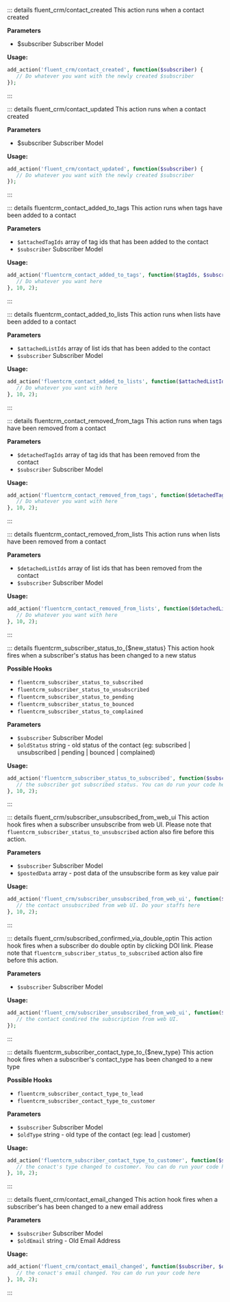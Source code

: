 ::: details fluent_crm/contact_created
This action runs when a contact created

**Parameters**
- $subscriber Subscriber Model

**Usage:**
```php 
add_action('fluent_crm/contact_created', function($subscriber) {
   // Do whatever you want with the newly created $subscriber
});
```
:::

::: details fluent_crm/contact_updated
This action runs when a contact created

**Parameters**
- $subscriber Subscriber Model

**Usage:**
```php 
add_action('fluent_crm/contact_updated', function($subscriber) {
   // Do whatever you want with the newly created $subscriber
});
```
:::

::: details fluentcrm_contact_added_to_tags
This action runs when tags have been added to a contact

**Parameters**
- `$attachedTagIds` array of tag ids that has been added to the contact
- `$subscriber` Subscriber Model

**Usage:**
```php 
add_action('fluentcrm_contact_added_to_tags', function($tagIds, $subscriber) {
   // Do whatever you want here
}, 10, 2);
```
:::

::: details fluentcrm_contact_added_to_lists
This action runs when lists have been added to a contact

**Parameters**
- `$attachedListIds` array of list ids that has been added to the contact
- `$subscriber` Subscriber Model

**Usage:**
```php 
add_action('fluentcrm_contact_added_to_lists', function($attachedListIds, $subscriber) {
   // Do whatever you want with here
}, 10, 2);
```
:::

::: details fluentcrm_contact_removed_from_tags
This action runs when tags have been removed from a contact

**Parameters**
- `$detachedTagIds` array of tag ids that has been removed from the contact
- `$subscriber` Subscriber Model

**Usage:**
```php 
add_action('fluentcrm_contact_removed_from_tags', function($detachedTagIds, $subscriber) {
   // Do whatever you want with here
}, 10, 2);
```
:::

::: details fluentcrm_contact_removed_from_lists
This action runs when lists have been removed from a contact

**Parameters**
- `$detachedListIds` array of list ids that has been removed from the contact
- `$subscriber` Subscriber Model

**Usage:**
```php 
add_action('fluentcrm_contact_removed_from_lists', function($detachedListIds, $subscriber) {
   // Do whatever you want with here
}, 10, 2);
```
:::

::: details fluentcrm_subscriber_status_to_{$new_status}
This action hook fires when a subscriber's status has been changed to a new status

**Possible Hooks**
- `fluentcrm_subscriber_status_to_subscribed`
- `fluentcrm_subscriber_status_to_unsubscribed`
- `fluentcrm_subscriber_status_to_pending`
- `fluentcrm_subscriber_status_to_bounced`
- `fluentcrm_subscriber_status_to_complained`

**Parameters**
- `$subscriber` Subscriber Model
- `$oldStatus` string - old status of the contact (eg: subscribed |
  unsubscribed | pending | bounced | complained)

**Usage:**
```php 
add_action('fluentcrm_subscriber_status_to_subscribed', function($subscriber, $oldStatus) {
   // the subscriber got subscribed status. You can do run your code here
}, 10, 2);
```
:::

::: details fluent_crm/subscriber_unsubscribed_from_web_ui
This action hook fires when a subscriber unsubscribe from web UI. Please note that `fluentcrm_subscriber_status_to_unsubscribed` action also fire before this action.

**Parameters**
- `$subscriber` Subscriber Model
- `$postedData` array - post data of the unsubscribe form as key value pair

**Usage:**
```php 
add_action('fluent_crm/subscriber_unsubscribed_from_web_ui', function($subscriber, $data) {
   // the contact unsubscribed from web UI. Do your staffs here
}, 10, 2);
```
:::

::: details fluent_crm/subscribed_confirmed_via_double_optin
This action hook fires when a subscriber do double optin by clicking DOI link. Please note that `fluentcrm_subscriber_status_to_subscribed` action also fire before this action.

**Parameters**
- `$subscriber` Subscriber Model

**Usage:**
```php 
add_action('fluent_crm/subscriber_unsubscribed_from_web_ui', function($subscriber) {
   // the contact condired the subscription from web UI.
});
```
:::

::: details fluentcrm_subscriber_contact_type_to_{$new_type}
This action hook fires when a subscriber's contact_type has been changed to a new type

**Possible Hooks**
- `fluentcrm_subscriber_contact_type_to_lead`
- `fluentcrm_subscriber_contact_type_to_customer`

**Parameters**
- `$subscriber` Subscriber Model
- `$oldType` string - old type of the contact (eg: lead | customer)

**Usage:**
```php 
add_action('fluentcrm_subscriber_contact_type_to_customer', function($subscriber, $oldType) {
   // the conact's type changed to customer. You can do run your code here
}, 10, 2);
```
:::

::: details fluent_crm/contact_email_changed
This action hook fires when a subscriber's has been changed to a new email address


**Parameters**
- `$subscriber` Subscriber Model
- `$oldEmail` string - Old Email Address

**Usage:**
```php 
add_action('fluent_crm/contact_email_changed', function($subscriber, $oldEmail) {
   // the conact's email changed. You can do run your code here
}, 10, 2);
```
:::
